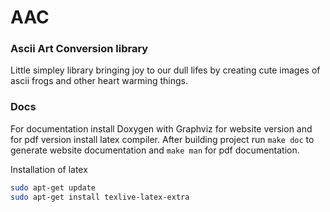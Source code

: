 # AAC
### Ascii Art Conversion library
Little simpley library bringing joy to our dull lifes by creating cute images of ascii frogs and other heart warming things.

### Docs
For documentation install Doxygen with Graphviz for website version and for pdf version install latex compiler. After building project run ```make doc``` to generate website documentation and ```make man``` for pdf documentation.

Installation of latex

```bash
sudo apt-get update
sudo apt-get install texlive-latex-extra
```

